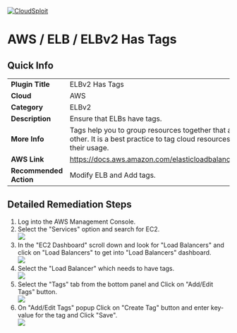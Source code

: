 [![CloudSploit](https://cloudsploit.com/img/logo-new-big-text-100.png "CloudSploit")](https://cloudsploit.com)

# AWS / ELB / ELBv2 Has Tags

## Quick Info

| | |
|-|-|
| **Plugin Title** | ELBv2 Has Tags |
| **Cloud** | AWS |
| **Category** | ELBv2 |
| **Description** | Ensure that ELBs have tags. |
| **More Info** |Tags help you to group resources together that are related to or associated with each other. It is a best practice to tag cloud resources to better organize and gain visibility into their usage. |
| **AWS Link** | https://docs.aws.amazon.com/elasticloadbalancing/latest/APIReference/API_AddTags.html |
| **Recommended Action** | Modify ELB and Add tags. |

## Detailed Remediation Steps
1. Log into the AWS Management Console.
2. Select the "Services" option and search for EC2. </br> <img src="/resources/aws/elb/elbv2-has-tags/step2.png"/>
3. In the "EC2 Dashboard" scroll down and look for "Load Balancers" and click on "Load Balancers" to get into "Load Balancers" dashboard.</br> <img src="/resources/aws/elb/elbv2-has-tags/step3.png"/>
4. Select the "Load Balancer" which needs to have tags. </br> <img src="/resources/aws/elb/elbv2-has-tags/step4.png"/>
5. Select the "Tags" tab from the bottom panel and Click on "Add/Edit Tags" button. </br> <img src="/resources/aws/elb/elbv2-has-tags/step5.png"/>
6. On "Add/Edit Tags" popup Click on "Create Tag" button and enter key-value for the tag and Click "Save".</br><img src="/resources/aws/elb/elbv2-has-tags/step6.png"/>
